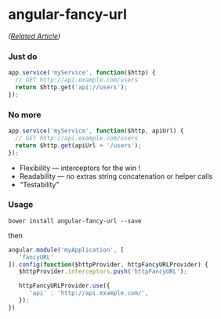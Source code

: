 angular-fancy-url
=================

*([Related Article](https://medium.com/french-make-beautiful/angular-fancy-configuration-tip-7210cde2b25f))*


### Just do

```js
app.service('myService', function($http) {
  // GET http://api.example.com/users
  return $http.get('api://users');
});
```

### No more

```js
app.service('myService', function($http, apiUrl) {
  // GET http://api.example.com/users
  return $http.get(apiUrl + '/users');
});
```

- Flexibility — interceptors for the win !
- Readability — no extras string concatenation or helper calls
- “Testability”


### Usage

```
bower install angular-fancy-url --save
```


then

```js
angular.module('myApplication', [
   'fancyURL'
]).config(function($httpProvider, httpFancyURLProvider) {
   $httpProvider.interceptors.push('httpFancyURL');

   httpFancyURLProvider.use({
      'api' : 'http://api.example.com/',
   });
})
```

